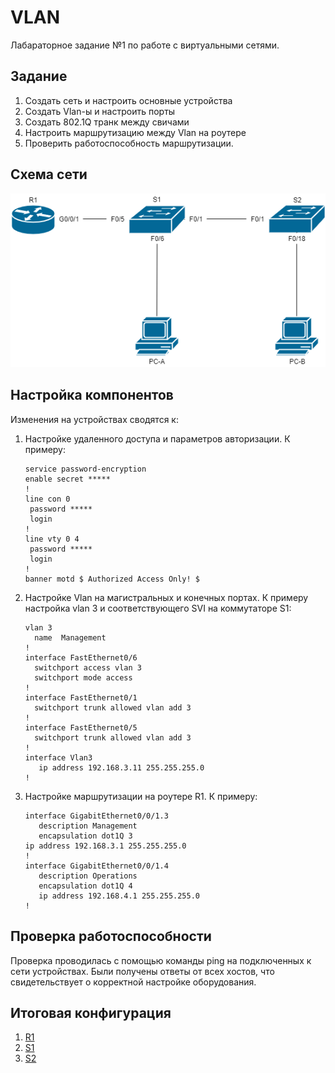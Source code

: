 <a id="chapter-0"></a>
# VLAN
Лабараторное задание №1 по работе с виртуальными сетями.

## Задание
1. Создать сеть и настроить основные устройства
2. Создать Vlan-ы и настроить порты
3. Создать 802.1Q транк между свичами
4. Настроить маршрутизацию между Vlan на роутере
5. Проверить работоспособность маршрутизации.

## Схема сети
![alt-текст](https://github.com/Thor-VR4/CCNA/blob/master/HomeWork/%231%20Vlan/Vlan.png "Стенд №1")

## Настройка компонентов
Изменения на устройствах сводятся к:
1. Настройке удаленного доступа и параметров авторизации. К примеру:
   ```
   service password-encryption
   enable secret *****
   !
   line con 0
    password *****
    login
   !
   line vty 0 4
    password *****
    login
   !
   banner motd $ Authorized Access Only! $
   ```
2. Настройке Vlan на магистральных и конечных портах. К примеру настройка vlan 3 и соответствующего SVI на коммутаторе S1:
    ```
    vlan 3
      name  Management
    !
    interface FastEthernet0/6
      switchport access vlan 3
      switchport mode access
    !
    interface FastEthernet0/1
      switchport trunk allowed vlan add 3
    !
    interface FastEthernet0/5
      switchport trunk allowed vlan add 3
    !
    interface Vlan3
       ip address 192.168.3.11 255.255.255.0
    !
    ```
3. Настройке маршрутизации на роутере R1. К примеру:
   ```
   interface GigabitEthernet0/0/1.3
      description Management
      encapsulation dot1Q 3
   ip address 192.168.3.1 255.255.255.0
   !
   interface GigabitEthernet0/0/1.4
      description Operations
      encapsulation dot1Q 4
      ip address 192.168.4.1 255.255.255.0
   !
   ```
## Проверка работоспособности
Проверка проводилась с помощью команды ping на подключенных к сети устройствах. Были получены ответы от всех хостов, что свидетельствует о корректной настройке оборудования.

## Итоговая конфигурация
1. [R1](https://github.com/Thor-VR4/CCNA/blob/master/HomeWork/%231%20Vlan/config/R1.txt)
1. [S1](https://github.com/Thor-VR4/CCNA/blob/master/HomeWork/%231%20Vlan/config/S1.txt)
1. [S2](https://github.com/Thor-VR4/CCNA/blob/master/HomeWork/%231%20Vlan/config/S2.txt)
